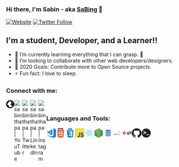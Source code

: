 ### Hi there, I'm Sabin - aka [SaBing][website] 👋

[![Website](https://img.shields.io/website?label=sabinthapa.contentder.com&style=for-the-badge&url=https://sabinthapa.contentder.com)](https://sabinthapa.contentder.com)
[![Twitter Follow](https://img.shields.io/twitter/follow/ThapaSabinem?color=1DA1F2&logo=twitter&style=for-the-badge)](https://twitter.com/intent/follow?original_referer=https%3A%2F%2Fgithub.com%2Fsabint017&screen_name=ThapaSabinem)

## I'm a student, Developer, and a Learner!!

- 🌱 I’m currently learning everything that I can grasp. 🤣
- 👯 I’m looking to collaborate with other web developers/designers.
- 🥅 2020 Goals: Contribute more to Open Source projects.
- ⚡ Fun fact: I love to sleep.

### Connect with me:

[<img align="left" alt="sabinthapa.contentder.com" width="22px" src="https://raw.githubusercontent.com/iconic/open-iconic/master/svg/globe.svg" />][website]
[<img align="left" alt="sabinthapa | YouTube" width="22px" src="https://cdn.jsdelivr.net/npm/simple-icons@v3/icons/youtube.svg" />][youtube]
[<img align="left" alt="sabinthapa | Twitter" width="22px" src="https://cdn.jsdelivr.net/npm/simple-icons@v3/icons/twitter.svg" />][twitter]
[<img align="left" alt="sabinthapa | LinkedIn" width="22px" src="https://cdn.jsdelivr.net/npm/simple-icons@v3/icons/linkedin.svg" />][linkedin]
[<img align="left" alt="sabinthapa | Instagram" width="22px" src="https://cdn.jsdelivr.net/npm/simple-icons@v3/icons/instagram.svg" />][instagram]

<br />

### Languages and Tools:

<img align="left" alt="Visual Studio Code" width="26px" src="https://raw.githubusercontent.com/github/explore/80688e429a7d4ef2fca1e82350fe8e3517d3494d/topics/visual-studio-code/visual-studio-code.png" />
<img align="left" alt="HTML5" width="26px" src="https://raw.githubusercontent.com/github/explore/80688e429a7d4ef2fca1e82350fe8e3517d3494d/topics/html/html.png" />
<img align="left" alt="CSS3" width="26px" src="https://raw.githubusercontent.com/github/explore/80688e429a7d4ef2fca1e82350fe8e3517d3494d/topics/css/css.png" />
<img align="left" alt="JavaScript" width="26px" src="https://raw.githubusercontent.com/github/explore/80688e429a7d4ef2fca1e82350fe8e3517d3494d/topics/javascript/javascript.png" />
<img align="left" alt="React" width="26px" src="https://raw.githubusercontent.com/github/explore/80688e429a7d4ef2fca1e82350fe8e3517d3494d/topics/react/react.png" />
<img align="left" alt="Node.js" width="26px" src="https://raw.githubusercontent.com/github/explore/80688e429a7d4ef2fca1e82350fe8e3517d3494d/topics/nodejs/nodejs.png" />
<img align="left" alt="SQL" width="26px" src="https://raw.githubusercontent.com/github/explore/80688e429a7d4ef2fca1e82350fe8e3517d3494d/topics/sql/sql.png" />
<img align="left" alt="MySQL" width="26px" src="https://raw.githubusercontent.com/github/explore/80688e429a7d4ef2fca1e82350fe8e3517d3494d/topics/mysql/mysql.png" />
<img align="left" alt="Git" width="26px" src="https://raw.githubusercontent.com/github/explore/80688e429a7d4ef2fca1e82350fe8e3517d3494d/topics/git/git.png" />
<img align="left" alt="GitHub" width="26px" src="https://raw.githubusercontent.com/github/explore/78df643247d429f6cc873026c0622819ad797942/topics/github/github.png" />
<img align="left" alt="Terminal" width="26px" src="https://raw.githubusercontent.com/github/explore/80688e429a7d4ef2fca1e82350fe8e3517d3494d/topics/terminal/terminal.png" />

<br />
<br />

[website]: https://sabinthapa.contentder.com
[twitter]: https://twitter.com/ThapaSabinem
[youtube]: https://www.youtube.com/channel/UCFHwWZJvwtYvte2SbYv7ciw?view_as=subscriber
[instagram]: https://instagram.com/sab_em.in.em
[linkedin]: https://www.linkedin.com/in/sabin-thapa-7960b6180/
[webdevplaylist]: https://www.youtube.com/playlist?list=PLkwxH9e_vrAJ0WbEsFA9W3I1W-g_BTsbt
[jsplaylist]: https://www.youtube.com/playlist?list=PLkwxH9e_vrALRJKu7wfXby3MKeflhTu6B
[cssplaylist]: https://www.youtube.com/playlist?list=PLkwxH9e_vrALSdvZuEh6gqQdmDoDIoqz4
[reactplaylist]: https://www.youtube.com/playlist?list=PLkwxH9e_vrAK4TdffpxKY3QGyHCpxFcQ0
